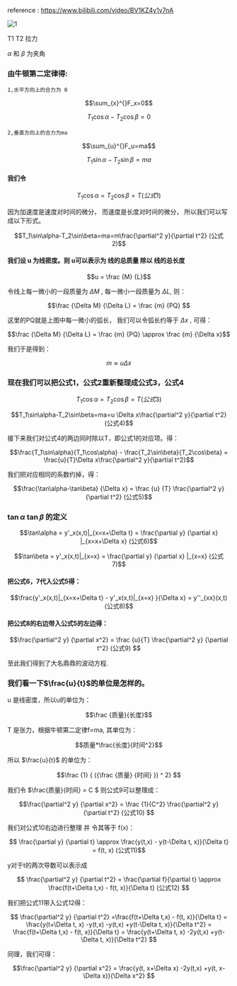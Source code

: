 reference : https://www.bilibili.com/video/BV1KZ4y1v7nA


![1](https://user-images.githubusercontent.com/126434615/227891808-f988718e-bfdf-46e3-b3b3-fb9921d96230.png)


T1 T2 拉力


$\alpha$  和 $\beta$ 为夹角

### 由牛顿第二定律得:

    1,水平方向上的合力为 0
```math
\sum_{x}^{}F_x=0
```

```math
T_1\cos\alpha-T_2\cos\beta=0
```
    2,垂直方向上的合力为ma

```math
\sum_{u}^{}F_u=ma
```


```math
T_1\sin\alpha-T_2\sin\beta=ma

```
 
#### 我们令
```math
T_1\cos\alpha=T_2\cos\beta=T  (公式1)
```

因为加速度是速度对时间的微分， 而速度是长度对时间的微分， 所以我们可以写成以下形式。
```math
T_1\sin\alpha-T_2\sin\beta=ma=m\frac{\partial^2 y}{\partial t^2}  (公式2)
```



#### 我们设 u 为线密度。则 u可以表示为 线的总质量 除以 线的总长度

```math
u = \frac {M} {L}
```

令线上每一微小的一段质量为 $\Delta M$ , 每一微小一段质量为 $\Delta L$, 则：

```math
\frac {\Delta M} {\Delta L} = \frac {m} {PQ}   
```
这里的PQ就是上图中每一微小的弧长， 我们可以令弧长约等于 $\Delta x$ , 可得：

```math
\frac {\Delta M} {\Delta L} = \frac {m} {PQ}   \approx \frac {m} {\Delta x}
```

我们于是得到：
```math
m \approx u \Delta x

```

### 现在我们可以把公式1，公式2重新整理成公式3，公式4


```math
T_1\cos\alpha=T_2\cos\beta=T  (公式3)
```

```math
T_1\sin\alpha-T_2\sin\beta=ma=u \Delta x\frac{\partial^2 y}{\partial t^2}  (公式4)
```

接下来我们对公式4的两边同时除以T，即公式1的对应项。得：

```math
\frac{T_1\sin\alpha}{T_1\cos\alpha} - \frac{T_2\sin\beta}{T_2\cos\beta} = \frac{u}{T}\Delta x\frac{\partial^2 y}{\partial t^2}
```

我们把对应相同的系数约掉，得：

```math
\frac{\tan\alpha-\tan\beta} {\Delta x} = \frac {u} {T} \frac{\partial^2 y} {\partial t^2}   (公式5)
```




### $\tan\alpha$ $\tan\beta$ 的定义

```math
\tan\alpha = y'_x(x,t)|_{x=x+\Delta t}   = \frac{\partial y} {\partial x} |_{x=x+\Delta x}   (公式6)
```

```math
\tan\beta = y'_x(x,t)|_{x=x}  = \frac{\partial y} {\partial x} |_{x=x}           (公式7)
```



#### 把公式6，7代入公式5得：

```math
\frac{y'_x(x,t)|_{x=x+\Delta t}  -  y'_x(x,t)|_{x=x} }{\Delta x} = y''_{xx}(x,t)  (公式8)
```

#### 把公式8的右边带入公式5的左边得：

```math
\frac{\partial^2 y} {\partial x^2}   = \frac {u}{T}  \frac{\partial^2 y} {\partial t^2}  (公式9)

```
至此我们得到了大名鼎鼎的波动方程.





### 我们看一下$\frac{u}{t}$的单位是怎样的。

u 是线密度，所以u的单位为：
```math
\frac {质量}{长度}
```

T 是张力，根据牛顿第二定律f=ma, 其单位为： 
```math
质量*\frac{长度}{时间^2}
```

所以 $\frac{u}{t}$ 的单位为：

```math
\frac {1} { ({\frac {质量} {时间} }) ^ 2}

```

我们令  $\frac{质量}{时间} = C $
则公式9可以整理成：

```math
\frac{\partial^2 y} {\partial x^2}   = \frac {1}{C^2}  \frac{\partial^2 y} {\partial t^2}   (公式10)

```

我们对公式10右边进行整理 并 令其等于 f(x)：

```math
 \frac{\partial y} {\partial t} \approx \frac{y(t,x) - y(t-\Delta t, x)}{\Delta t} = f(t, x)  (公式11)
```

y对于t的两次导数可以表示成

```math
 \frac{\partial^2 y} {\partial t^2} = \frac{\partial f}{\partial t} \approx \frac{f(t+\Delta t,x) - f(t, x)}{\Delta t}    (公式12)

```

我们把公式11带入公式12得：
```math
 \frac{\partial^2 y} {\partial t^2} =\frac{f(t+\Delta t,x) - f(t, x)}{\Delta t}  = \frac{y(t+\Delta t, x) -y(t,x) -y(t,x) +y(t-\Delta t, x)}{\Delta t^2} = \frac{f(t+\Delta t,x) - f(t, x)}{\Delta t}  = \frac{y(t+\Delta t, x) -2y(t,x) +y(t-\Delta t, x)}{\Delta t^2} 
```


同理，我们可得：
```math
\frac{\partial^2 y} {\partial x^2} = \frac{y(t, x+\Delta x) -2y(t,x) +y(t, x-\Delta x)}{\Delta x^2} 

```